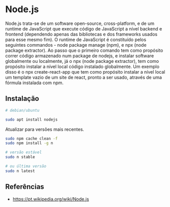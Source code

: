 # Node.js

Node.js trata-se de um software open-source, cross-platform, e de um runtime de JavaScript que execute código de JavaScript a nível backend e frontend (dependendo apenas das bibliotecas e dos frameworks usados para esse mesmo fim). O runtime de JavaScript é constituído pelos seguintes commandos - node package manage (npm), e npx (node package extractor). Ao passo que o primeiro comando tem como propósito correr código armazenado num package de nodejs, e instalar software globalmente ou localmente, já o npx (node package extractor), tem como propósito instalar a nível local código instalado globalmente. Um exemplo disso é o npx create-react-app que tem como propósito instalar a nível local um template vazio de um site de react, pronto a ser usado, através de uma fórmula instalada com npm. 

## Instalação

```bash
# debian/ubuntu

sudo apt install nodejs
```

Atualizar para versões mais recentes.

```bash
sudo npm cache clean -f
sudo npm install -g n

# versão estável
sudo n stable 

# ou última versão
sudo n latest
```

## Referências

- <https://pt.wikipedia.org/wiki/Node.js>